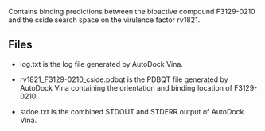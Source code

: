 Contains binding predictions between the bioactive compound F3129-0210 and the cside search space on the virulence factor rv1821.

## Files

- log.txt is the log file generated by AutoDock Vina.

- rv1821_F3129-0210_cside.pdbqt is the PDBQT file generated by AutoDock Vina containing the orientation and binding location of F3129-0210.

- stdoe.txt is the combined STDOUT and STDERR output of AutoDock Vina.

